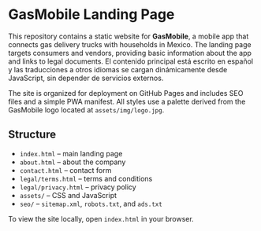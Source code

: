 # GasMobile Landing Page

This repository contains a static website for **GasMobile**, a mobile app that connects gas delivery trucks with households in Mexico. The landing page targets consumers and vendors, providing basic information about the app and links to legal documents. El contenido principal está escrito en español y las traducciones a otros idiomas se cargan dinámicamente desde JavaScript, sin depender de servicios externos.

The site is organized for deployment on GitHub Pages and includes SEO files and a simple PWA manifest. All styles use a palette derived from the GasMobile logo located at `assets/img/logo.jpg`.

## Structure
- `index.html` – main landing page
- `about.html` – about the company
- `contact.html` – contact form
- `legal/terms.html` – terms and conditions
- `legal/privacy.html` – privacy policy
- `assets/` – CSS and JavaScript
- `seo/` – `sitemap.xml`, `robots.txt`, and `ads.txt`

To view the site locally, open `index.html` in your browser.
